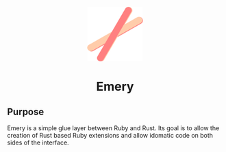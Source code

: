 <p align="center">
  <img alt="expo sdk" height="128" src="./emery.svg">
  <h1 align="center">Emery</h1>
</p>

## Purpose

Emery is a simple glue layer between Ruby and Rust. Its goal is to allow the creation of Rust based Ruby extensions and allow idomatic code on both sides of the interface.

